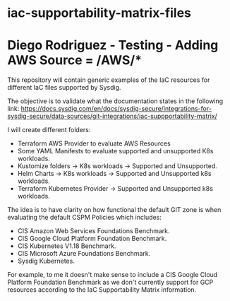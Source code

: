 # iac-supportability-matrix-files
# Diego Rodriguez - Testing - Adding AWS Source = /AWS/*
This repository will contain generic examples of the IaC resources for different IaC files supported by Sysdig.

The objective is to validate what the documentation states in the following link: https://docs.sysdig.com/en/docs/sysdig-secure/integrations-for-sysdig-secure/data-sources/git-integrations/iac-suppportability-matrix/

I will create different folders:

- Terraform AWS Provider to evaluate AWS Resources
- Some YAML Manifests to evaluate supported and unsupported K8s workloads.
- Kustomize folders -> K8s workloads -> Supported and Unsupported.
- Helm Charts -> K8s workloads -> Supported and Unsupported k8s workloads.
- Terraform Kubernetes Provider -> Supported and Unsupported k8s workloads.

The idea is to have clarity on how functional the default GIT zone is when evaluating the default CSPM Policies which includes:

- CIS Amazon Web Services Foundations Benchmark.
- CIS Google Cloud Platform Foundation Benchmark.
- CIS Kubernetes V1.18 Benchmark.
- CIS Microsoft Azure Foundations Benchmark.
- Sysdig Kubernetes.

For example, to me it doesn't make sense to include a CIS Google Cloud Platform Foundation Benchmark as we don't currently support for GCP resources according to the IaC Supportability Matrix information.
 
